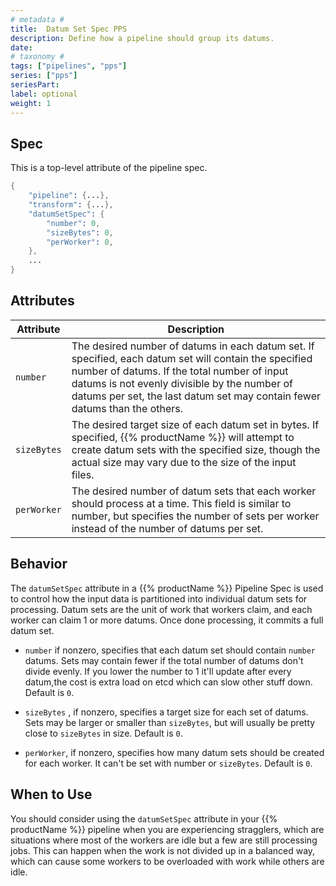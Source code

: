 ```yaml
---
# metadata # 
title:  Datum Set Spec PPS
description: Define how a pipeline should group its datums.
date: 
# taxonomy #
tags: ["pipelines", "pps"]
series: ["pps"]
seriesPart:
label: optional
weight: 1
---
```


## Spec 
This is a top-level attribute of the pipeline spec. 

```s
{
    "pipeline": {...},
    "transform": {...},
    "datumSetSpec": {
        "number": 0,
        "sizeBytes": 0,
        "perWorker": 0,
    },
    ...
}
```

## Attributes 

|Attribute|Description|
|-|-|
|`number`| The desired number of datums in each datum set. If specified, each datum set will contain the specified number of datums. If the total number of input datums is not evenly divisible by the number of datums per set, the last datum set may contain fewer datums than the others.|
|`sizeBytes`| The desired target size of each datum set in bytes. If specified, {{% productName %}} will attempt to create datum sets with the specified size, though the actual size may vary due to the size of the input files.|
|`perWorker`| The desired number of datum sets that each worker should process at a time. This field is similar to number, but specifies the number of sets per worker instead of the number of datums per set. |

## Behavior

The `datumSetSpec` attribute in a {{% productName %}} Pipeline Spec is used to control how the input data is partitioned into individual datum sets for processing. Datum sets are the unit of work that workers claim, and each worker can claim 1 or more datums. Once done processing, it commits a full datum set.

- `number` if nonzero, specifies that each datum set should contain `number` datums. Sets may contain fewer if the total number of datums don't divide evenly. If you lower the number to 1 it'll update after every datum,the cost is extra load on etcd which can slow other stuff down. Default is `0`.

- `sizeBytes` , if nonzero, specifies a target size for each set of datums. Sets may be larger or smaller than `sizeBytes`, but will usually be pretty close to `sizeBytes` in size. Default is `0`.

- `perWorker`, if nonzero, specifies how many datum sets should be created for each worker. It can't be set with number or `sizeBytes`. Default is `0`.


## When to Use

You should consider using the `datumSetSpec` attribute in your {{% productName %}} pipeline when you are experiencing stragglers, which are situations where most of the workers are idle but a few are still processing jobs. This can happen when the work is not divided up in a balanced way, which can cause some workers to be overloaded with work while others are idle.